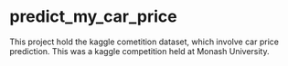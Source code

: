 # predict_my_car_price
This project hold the kaggle cometition dataset, which involve car price prediction. This was a kaggle competition held at Monash University.
